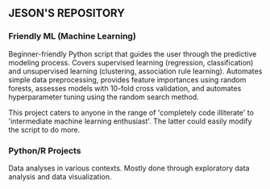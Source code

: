 ## JESON'S REPOSITORY

### Friendly ML (Machine Learning)
Beginner-friendly Python script that guides the user through the predictive modeling process. Covers supervised learning (regression, classification) and unsupervised learning (clustering, association rule learning). Automates simple data preprocessing, provides feature importances using random forests, assesses models with 10-fold cross validation, and automates hyperparameter tuning using the random search method.

This project caters to anyone in the range of 'completely code illiterate' to 'intermediate machine learning enthusiast'. The latter could easily modify the script to do more.

### Python/R Projects
Data analyses in various contexts. Mostly done through exploratory data analysis and data visualization.
